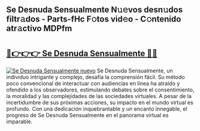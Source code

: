 ## Se Desnuda Sensualmente N𝚞𝚎vos desn𝚞dos filtr𝚊dos - Parts-fHc F𝚘tos vid𝚎o - C𝚘ntenido atr𝚊ctivo MDPfm

# <h2><a href="http://mb12xf3.tromn.icu/?c=Se+Desnuda+Sensualmente">🔗👉👉👉 Se Desnuda Sensualmente 🔗🔗</a></h2>

[![Se Desnuda Sensualmente nuevo](https://i.imgur.com/pEAQMta.gif)](http://mb12xf3.tromn.icu/?c=Se+Desnuda+Sensualmente)
Se Desnuda Sensualmente, un individuo intrigante y complejo, desafía la comprensión fácil. Su método poco convencional de interactuar con audiencias en línea ha atraído y ofendido a los observadores, estimulando debates sobre el consentimiento, la moralidad y las complejidades de las sociedades virtuales. A pesar de la incertidumbre de sus próximas acciones, su impacto en el mundo virtual es profundo. Con una dedicación inquebrantable y un encanto innegable, el progreso de Se Desnuda Sensualmente en el panorama virtual es imparable.
